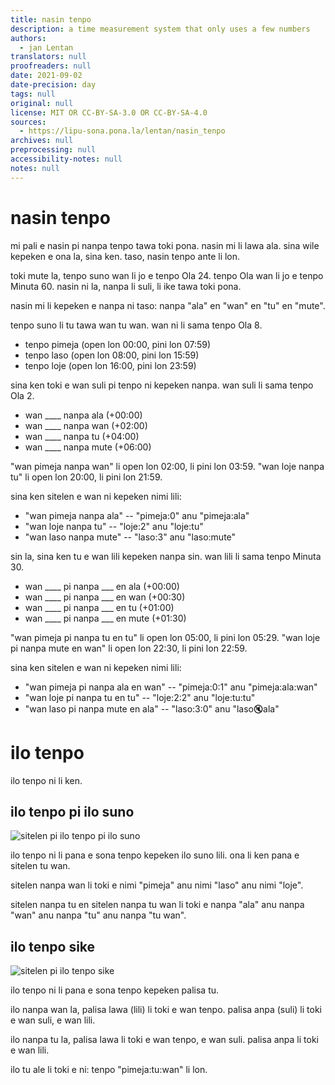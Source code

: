```yaml
---
title: nasin tenpo
description: a time measurement system that only uses a few numbers
authors:
  - jan Lentan
translators: null
proofreaders: null
date: 2021-09-02
date-precision: day
tags: null
original: null
license: MIT OR CC-BY-SA-3.0 OR CC-BY-SA-4.0
sources:
  - https://lipu-sona.pona.la/lentan/nasin_tenpo
archives: null
preprocessing: null
accessibility-notes: null
notes: null
---
```


# nasin tenpo

mi pali e nasin pi nanpa tenpo tawa toki pona. nasin mi li lawa ala. sina wile
kepeken e ona la, sina ken. taso, nasin tenpo ante li lon.

toki mute la, tenpo suno wan li jo e tenpo Ola 24. tenpo Ola wan li jo e tenpo
Minuta 60. nasin ni la, nanpa li suli, li ike tawa toki pona.

nasin mi li kepeken e nanpa ni taso: nanpa "ala" en "wan" en "tu" en "mute".

tenpo suno li tu tawa wan tu wan. wan ni li sama tenpo Ola 8.

 * tenpo pimeja (open lon 00:00, pini lon 07:59)
 * tenpo laso (open lon 08:00, pini lon 15:59)
 * tenpo loje (open lon 16:00, pini lon 23:59)

sina ken toki e wan suli pi tenpo ni kepeken nanpa. wan suli li sama tenpo Ola 2.

 * wan \_\_\_\_ nanpa ala (+00:00)
 * wan \_\_\_\_ nanpa wan (+02:00)
 * wan \_\_\_\_ nanpa tu (+04:00)
 * wan \_\_\_\_ nanpa mute (+06:00)

"wan pimeja nanpa wan" li open lon 02:00, li pini lon 03:59. "wan loje nanpa tu"
li open lon 20:00, li pini lon 21:59.

sina ken sitelen e wan ni kepeken nimi lili:

 * "wan pimeja nanpa ala" -- "pimeja:0" anu "pimeja:ala"
 * "wan loje nanpa tu" -- "loje:2" anu "loje:tu"
 * "wan laso nanpa mute" -- "laso:3" anu "laso:mute"

sin la, sina ken tu e wan lili kepeken nanpa sin. wan lili li sama tenpo Minuta
30.

 * wan \_\_\_\_ pi nanpa \_\_\_ en ala (+00:00)
 * wan \_\_\_\_ pi nanpa \_\_\_ en wan (+00:30)
 * wan \_\_\_\_ pi nanpa \_\_\_ en tu (+01:00)
 * wan \_\_\_\_ pi nanpa \_\_\_ en mute (+01:30)

"wan pimeja pi nanpa tu en tu" li open lon 05:00, li pini lon 05:29. "wan loje
pi nanpa mute en wan" li open lon 22:30, li pini lon 22:59.

sina ken sitelen e wan ni kepeken nimi lili:

 * "wan pimeja pi nanpa ala en wan" -- "pimeja:0:1" anu "pimeja:ala:wan"
 * "wan loje pi nanpa tu en tu" -- "loje:2:2" anu "loje:tu:tu"
 * "wan laso pi nanpa mute en ala" -- "laso:3:0" anu "laso:mute:ala"

# ilo tenpo

ilo tenpo ni li ken.

## ilo tenpo pi ilo suno

![sitelen pi ilo tenpo pi ilo suno](https://lipu-sona.pona.la/ilo_tenpo_suno.gif)

ilo tenpo ni li pana e sona tenpo kepeken ilo suno lili. ona li ken pana e
sitelen tu wan.

sitelen nanpa wan li toki e nimi "pimeja" anu nimi "laso" anu nimi "loje".

sitelen nanpa tu en sitelen nanpa tu wan li toki e nanpa "ala" anu nanpa "wan"
anu nanpa "tu" anu nanpa "tu wan".

## ilo tenpo sike

![sitelen pi ilo tenpo sike](https://lipu-sona.pona.la/ilo_tenpo_sike.gif)

ilo tenpo ni li pana e sona tenpo kepeken palisa tu.

ilo nanpa wan la, palisa lawa (lili) li toki e wan tenpo. palisa anpa (suli) li
toki e wan suli, e wan lili.

ilo nanpa tu la, palisa lawa li toki e wan tenpo, e wan suli. palisa anpa li
toki e wan lili.

ilo tu ale li toki e ni: tenpo "pimeja:tu:wan" li lon.
